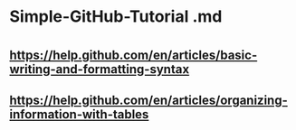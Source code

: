 # Simple-GitHub-Tutorial .md

#

## https://help.github.com/en/articles/basic-writing-and-formatting-syntax

## https://help.github.com/en/articles/organizing-information-with-tables


